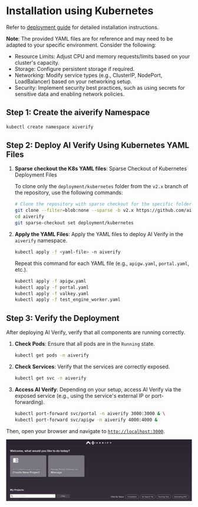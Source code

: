 # Installation using Kubernetes

Refer to [deployment guide](https://github.com/aiverify-foundation/aiverify/tree/v2.x/deployment/kubernetes) for detailed installation instructions.

**Note**: The provided YAML files are for reference and may need to be adapted to your specific environment. Consider the following:
* Resource Limits: Adjust CPU and memory requests/limits based on your cluster's capacity.
* Storage: Configure persistent storage if required.
* Networking: Modify service types (e.g., ClusterIP, NodePort, LoadBalancer) based on your networking setup.
* Security: Implement security best practices, such as using secrets for sensitive data and enabling network policies.

## Step 1: Create the aiverify Namespace
```sh
kubectl create namespace aiverify
```

## Step 2: Deploy AI Verify Using Kubernetes YAML Files

1. **Sparse checkout the K8s YAML files**: Sparse Checkout of Kubernetes Deployment Files

   To clone only the `deployment/kubernetes` folder from the `v2.x` branch of the repository, use the following commands:

   ```bash
   # Clone the repository with sparse checkout for the specific folder
   git clone --filter=blob:none --sparse -b v2.x https://github.com/aiverify-foundation/aiverify.git
   cd aiverify
   git sparse-checkout set deployment/kubernetes
   ```

2. **Apply the YAML Files**: Apply the YAML files to deploy AI Verify in the `aiverify` namespace.

   ```bash
   kubectl apply -f <yaml-file> -n aiverify
   ```

   Repeat this command for each YAML file (e.g., `apigw.yaml`, `portal.yaml`, etc.).

   ```bash
   kubectl apply -f apigw.yaml
   kubectl apply -f portal.yaml
   kubectl apply -f valkey.yaml
   kubectl apply -f test_engine_worker.yaml
   ```

## Step 3: Verify the Deployment
After deploying AI Verify, verify that all components are running correctly.

1. **Check Pods**: Ensure that all pods are in the `Running` state.

    ```bash
    kubectl get pods -n aiverify
    ```


2. **Check Services**: Verify that the services are correctly exposed.

    ```bash
    kubectl get svc -n aiverify
    ```

3. **Access AI Verify**: Depending on your setup, access AI Verify via the exposed service (e.g., using the service's external IP or port-forwarding).

    ```bash
    kubectl port-forward svc/portal -n aiverify 3000:3000 & \
    kubectl port-forward svc/apigw -n aiverify 4000:4000 &
    ```

Then, open your browser and navigate to [`http://localhost:3000`](http://localhost:3000).


![aivf2-0](../res/getting-started/aiverify-home.png)
